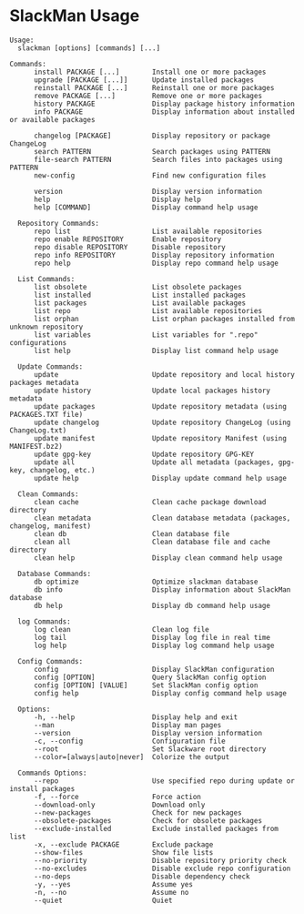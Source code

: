 # SlackMan Usage

    Usage:
      slackman [options] [commands] [...]

    Commands:
          install PACKAGE [...]        Install one or more packages
          upgrade [PACKAGE [...]]      Update installed packages
          reinstall PACKAGE [...]      Reinstall one or more packages
          remove PACKAGE [...]         Remove one or more packages
          history PACKAGE              Display package history information
          info PACKAGE                 Display information about installed or available packages

          changelog [PACKAGE]          Display repository or package ChangeLog
          search PATTERN               Search packages using PATTERN
          file-search PATTERN          Search files into packages using PATTERN
          new-config                   Find new configuration files

          version                      Display version information
          help                         Display help
          help [COMMAND]               Display command help usage

      Repository Commands:
          repo list                    List available repositories
          repo enable REPOSITORY       Enable repository
          repo disable REPOSITORY      Disable repository
          repo info REPOSITORY         Display repository information
          repo help                    Display repo command help usage

      List Commands:
          list obsolete                List obsolete packages
          list installed               List installed packages
          list packages                List available packages
          list repo                    List available repositories
          list orphan                  List orphan packages installed from unknown repository
          list variables               List variables for ".repo" configurations
          list help                    Display list command help usage

      Update Commands:
          update                       Update repository and local history packages metadata
          update history               Update local packages history metadata
          update packages              Update repository metadata (using PACKAGES.TXT file)
          update changelog             Update repository ChangeLog (using ChangeLog.txt)
          update manifest              Update repository Manifest (using MANIFEST.bz2)
          update gpg-key               Update repository GPG-KEY
          update all                   Update all metadata (packages, gpg-key, changelog, etc.)
          update help                  Display update command help usage

      Clean Commands:
          clean cache                  Clean cache package download directory
          clean metadata               Clean database metadata (packages, changelog, manifest)
          clean db                     Clean database file
          clean all                    Clean database file and cache directory
          clean help                   Display clean command help usage

      Database Commands:
          db optimize                  Optimize slackman database
          db info                      Display information about SlackMan database
          db help                      Display db command help usage

      log Commands:
          log clean                    Clean log file
          log tail                     Display log file in real time
          log help                     Display log command help usage

      Config Commands:
          config                       Display SlackMan configuration
          config [OPTION]              Query SlackMan config option
          config [OPTION] [VALUE]      Set SlackMan config option
          config help                  Display config command help usage

      Options:
          -h, --help                   Display help and exit
          --man                        Display man pages
          --version                    Display version information
          -c, --config                 Configuration file
          --root                       Set Slackware root directory
          --color=[always|auto|never]  Colorize the output

      Commands Options:
          --repo                       Use specified repo during update or install packages
          -f, --force                  Force action
          --download-only              Download only
          --new-packages               Check for new packages
          --obsolete-packages          Check for obsolete packages
          --exclude-installed          Exclude installed packages from list
          -x, --exclude PACKAGE        Exclude package
          --show-files                 Show file lists
          --no-priority                Disable repository priority check
          --no-excludes                Disable exclude repo configuration
          --no-deps                    Disable dependency check
          -y, --yes                    Assume yes
          -n, --no                     Assume no
          --quiet                      Quiet
